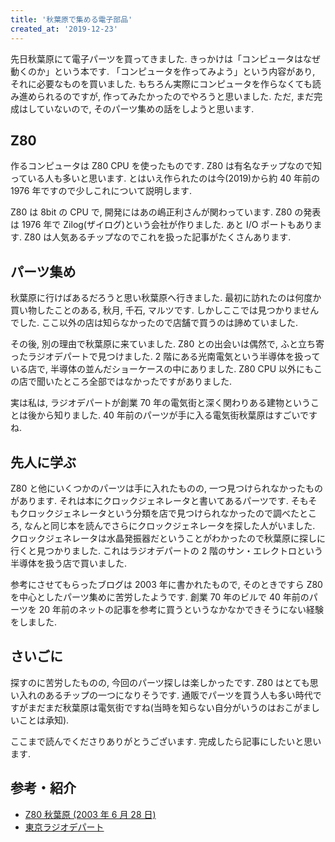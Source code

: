 ```yaml
---
title: '秋葉原で集める電子部品'
created_at: '2019-12-23'
---
```


先日秋葉原にて電子パーツを買ってきました. きっかけは「コンピュータはなぜ動くのか」という本です. 「コンピュータを作ってみよう」という内容があり, それに必要なものを買いました. もちろん実際にコンピュータを作らなくても読み進められるのですが, 作ってみたかったのでやろうと思いました. ただ, まだ完成はしていないので, そのパーツ集めの話をしようと思います.

## Z80

作るコンピュータは Z80 CPU を使ったものです. Z80 は有名なチップなので知っている人も多いと思います. とはいえ作られたのは今(2019)から約 40 年前の 1976 年ですので少しこれについて説明します.

Z80 は 8bit の CPU で, 開発にはあの嶋正利さんが関わっています. Z80 の発表は 1976 年で Zilog(ザイログ)という会社が作りました. あと I/O ポートもあります. Z80 は人気あるチップなのでこれを扱った記事がたくさんあります.

## パーツ集め

秋葉原に行けばあるだろうと思い秋葉原へ行きました. 最初に訪れたのは何度か買い物したことのある, 秋月, 千石, マルツです. しかしここでは見つかりませんでした. ここ以外の店は知らなかったので店舗で買うのは諦めていました.

その後, 別の理由で秋葉原に来ていました. Z80 との出会いは偶然で, ふと立ち寄ったラジオデパートで見つけました. 2 階にある光南電気という半導体を扱っている店で, 半導体の並んだショーケースの中にありました. Z80 CPU 以外にもこの店で聞いたところ全部ではなかったですがありました.

実は私は, ラジオデパートが創業 70 年の電気街と深く関わりある建物ということは後から知りました. 40 年前のパーツが手に入る電気街秋葉原はすごいですね.

## 先人に学ぶ

Z80 と他にいくつかのパーツは手に入れたものの, 一つ見つけられなかったものがあります. それは本にクロックジェネレータと書いてあるパーツです. そもそもクロックジェネレータという分類を店で見つけられなかったので調べたところ, なんと同じ本を読んでさらにクロックジェネレータを探した人がいました. クロックジェネレータは水晶発振器だということがわかったので秋葉原に探しに行くと見つかりました. これはラジオデパートの 2 階のサン・エレクトロという半導体を扱う店で買いました.

参考にさせてもらったブログは 2003 年に書かれたもので, そのときですら Z80 を中心としたパーツ集めに苦労したようです. 創業 70 年のビルで 40 年前のパーツを 20 年前のネットの記事を参考に買うというなかなかできそうにない経験をしました.

## さいごに

探すのに苦労したものの, 今回のパーツ探しは楽しかったです. Z80 はとても思い入れのあるチップの一つになりそうです. 通販でパーツを買う人も多い時代ですがまだまだ秋葉原は電気街ですね(当時を知らない自分がいうのはおこがましいことは承知).

ここまで読んでくださりありがとうございます. 完成したら記事にしたいと思います.

## 参考・紹介

- [Z80 秋葉原 \(2003 年 6 月 28 日\)](http://coconut.sys.eng.shizuoka.ac.jp/docs/z80.html)
- [東京ラジオデパート](https://www.tokyoradiodepart.co.jp/)
